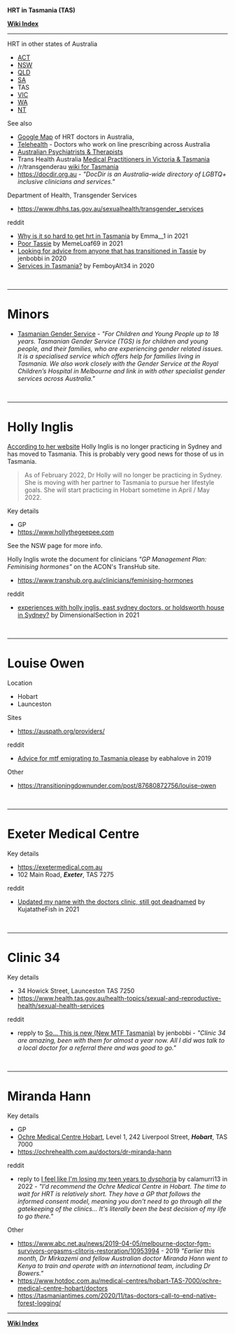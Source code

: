 **HRT in Tasmania (TAS)**

**<span class="internal">[Wiki Index](https://github.com/zp100/Transgender_Surgeries/blob/main/TransWiki/wiki/index/index.md)</span>**

---

HRT in other states of Australia

* <span class="internal">[ACT](https://github.com/zp100/Transgender_Surgeries/blob/main/TransWiki/wiki/hrt/australia/act/act.md)</span>
* <span class="internal">[NSW](https://github.com/zp100/Transgender_Surgeries/blob/main/TransWiki/wiki/hrt/australia/nsw/nsw.md)</span>
* <span class="internal">[QLD](https://github.com/zp100/Transgender_Surgeries/blob/main/TransWiki/wiki/hrt/australia/qld/qld.md)</span>
* <span class="internal">[SA](https://github.com/zp100/Transgender_Surgeries/blob/main/TransWiki/wiki/hrt/australia/sa/sa.md)</span>
* TAS
* <span class="internal">[VIC](https://github.com/zp100/Transgender_Surgeries/blob/main/TransWiki/wiki/hrt/australia/vic/vic.md)</span>
* <span class="internal">[WA](https://github.com/zp100/Transgender_Surgeries/blob/main/TransWiki/wiki/hrt/australia/wa/wa.md)</span>
* <span class="internal">[NT](https://github.com/zp100/Transgender_Surgeries/blob/main/TransWiki/wiki/hrt/australia/nt/nt.md)</span>

See also

* [Google Map](https://www.google.com/maps/d/drive?state=%7B%22ids%22%3A%5B%2217npJeZICXFH317r3T42Agxg79sbHRFs_%22%5D%2C%22action%22%3A%22open%22%2C%22userId%22%3A%22102350253060603230985%22%7D&usp=sharing) of HRT doctors in Australia, 
* <span class="internal">[Telehealth](https://github.com/zp100/Transgender_Surgeries/blob/main/TransWiki/wiki/hrt/australia/australia.md#telehealth)</span> - Doctors who work on line prescribing across Australia
* <span class="internal">[Australian Psychiatrists & Therapists](https://github.com/zp100/Transgender_Surgeries/blob/main/TransSurgeriesWiki/wiki/psychs/australia/australia.md)</span>
* Trans Health Australia [Medical Practitioners in Victoria & Tasmania](http://www.transhealthaustralia.org/index.php/vic-tas/4-medical-practitioners-vic-tas)
* /r/transgenderau [wiki for Tasmania](https://www.reddit.com/r/transgenderau/wiki/resources-tas)
* https://docdir.org.au - *"DocDir is an Australia-wide directory of LGBTQ+ inclusive clinicians and services."*

Department of Health, Transgender Services

* https://www.dhhs.tas.gov.au/sexualhealth/transgender_services

reddit

* [Why is it so hard to get hrt in Tasmania](https://www.reddit.com/r/transgenderau/comments/nfxk8z/why_is_it_so_hard_to_get_hrt_in_tasmania/) by  Emma__1 in 2021
* [Poor Tassie](https://www.reddit.com/r/transgenderau/comments/kxhscn/poor_tassie/) by MemeLoaf69 in 2021
* [Looking for advice from anyone that has transitioned in Tassie](https://www.reddit.com/r/transgenderau/comments/iwblwh/looking_for_advice_from_anyone_that_has/) by jenbobbi in 2020
* [Services in Tasmania?](https://www.reddit.com/r/transgenderau/comments/fo28w6/services_in_tasmania/) by FemboyAlt34 in 2020

<br />

---

# Minors

* [Tasmanian Gender Service](https://www.dhhs.tas.gov.au/sexualhealth/tasmanian_gender_service) - *"For Children and Young People up to 18 years. Tasmanian Gender Service (TGS) is for children and young people, and their families, who are experiencing gender related issues. It is a specialised service which offers help for families living in Tasmania. We also work closely with the Gender Service at the Royal Children’s Hospital in Melbourne and link in with other specialist gender services across Australia."*

<br />

---

# Holly Inglis

[According to her website](https://www.hollythegeepee.com/) Holly Inglis is no longer practicing in Sydney and has moved to Tasmania. This is probably very good news for those of us in Tasmania.

> As of February 2022, Dr Holly will no longer be practicing in Sydney. She is moving with her partner to Tasmania to pursue her lifestyle goals. She will start practicing in Hobart sometime in April / May 2022.

Key details

* GP
* https://www.hollythegeepee.com

See the NSW page for more info.

Holly Inglis wrote the document for clinicians *"GP Management Plan: Feminising hormones"* on the ACON's TransHub site.

* https://www.transhub.org.au/clinicians/feminising-hormones

reddit

* [experiences with holly inglis, east sydney doctors, or holdsworth house in Sydney?](https://www.reddit.com/r/transgenderau/comments/nfxxk4/experiences_with_holly_inglis_east_sydney_doctors/) by  DimensionalSection in 2021

<br />

---

# Louise Owen

Location

* Hobart
* Launceston

Sites

* https://auspath.org/providers/

reddit

* [Advice for mtf emigrating to Tasmania please](https://www.reddit.com/r/transgenderau/comments/avsfzy/advice_for_mtf_emigrating_to_tasmania_please/) by eabhalove in 2019

Other

* https://transitioningdownunder.com/post/87680872756/louise-owen

<br />

---

# Exeter Medical Centre

Key details

* https://exetermedical.com.au
* 102 Main Road, ***Exeter***, TAS 7275

reddit

* [Updated my name with the doctors clinic, still got deadnamed](https://www.reddit.com/r/transgenderau/comments/qb1k2m/updated_my_name_with_the_doctors_clinic_still_got/) by KujatatheFish in 2021

<br />

---

# Clinic 34

Key details

* 34 Howick Street, Launceston TAS 7250
* https://www.health.tas.gov.au/health-topics/sexual-and-reproductive-health/sexual-health-services

reddit

* repply to [So... This is new (New MTF Tasmania)](https://www.reddit.com/r/transgenderau/comments/tfic3o/so_this_is_new_new_mtf_tasmania/i0xrk0k/) by jenbobbi - *"Clinic 34 are amazing, been with them for almost a year now. All I did was talk to a local doctor for a referral there and was good to go."*

<br />

---

# Miranda Hann

Key details

* GP
* [Ochre Medical Centre Hobart](https://ochrehealth.com.au/medical-centre-hobart/contact-us/), Level 1, 242 Liverpool Street, ***Hobart***, TAS 7000
* https://ochrehealth.com.au/doctors/dr-miranda-hann

reddit

* reply to [I feel like I'm losing my teen years to dysphoria](https://www.reddit.com/r/transgenderau/comments/wdexvn/i_feel_like_im_losing_my_teen_years_to_dysphoria/iikmokp/) by calamurri13 in 2022 - *"I'd recommend the Ochre Medical Centre in Hobart. The time to wait for HRT is relatively short. They have a GP that follows the informed consent model, meaning you don't need to go through all the gatekeeping of the clinics... It's literally been the best decision of my life to go there."*

Other

* https://www.abc.net.au/news/2019-04-05/melbourne-doctor-fgm-survivors-orgasms-clitoris-restoration/10953994 - 2019 *"Earlier this month, Dr Mirkazemi and fellow Australian doctor Miranda Hann went to Kenya to train and operate with an international team, including Dr Bowers."*
* https://www.hotdoc.com.au/medical-centres/hobart-TAS-7000/ochre-medical-centre-hobart/doctors
* https://tasmaniantimes.com/2020/11/tas-doctors-call-to-end-native-forest-logging/

---

**<span class="internal">[Wiki Index](https://github.com/zp100/Transgender_Surgeries/blob/main/TransWiki/wiki/index/index.md)</span>**
